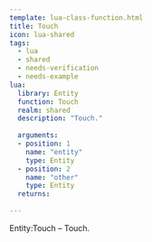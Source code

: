 ```yaml
---
template: lua-class-function.html
title: Touch
icon: lua-shared
tags:
  - lua
  - shared
  - needs-verification
  - needs-example
lua:
  library: Entity
  function: Touch
  realm: shared
  description: "Touch."
  
  arguments:
  - position: 1
    name: "entity"
    type: Entity
  - position: 2
    name: "other"
    type: Entity
  returns:
    
---
```


<div class="lua__search__keywords">
Entity:Touch &#x2013; Touch.
</div>
